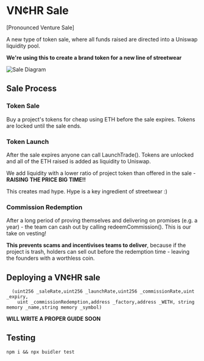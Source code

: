 # VN¢HR Sale

[Pronounced Venture Sale] 

A new type of token sale, where all funds raised are directed into a Uniswap liquidity pool. 

**We're using this to create a brand token for a new line of streetwear**

![Sale Diagram](https://drive.google.com/file/d/1qOAGAMM3JprdpS8tc96c3XuXPR3h8dI-/view?usp=sharing)

## Sale Process

### Token Sale
Buy a project's tokens for cheap using ETH before the sale expires. Tokens are locked until the sale ends.

### Token Launch
After the sale expires anyone can call LaunchTrade(). Tokens are unlocked and all of the ETH raised is added as liquidity to Uniswap. 

We add liquidity with a lower ratio of project token than offered in the sale - **RAISING THE PRICE BIG TIME!!**

This creates mad hype. Hype is a key ingredient of streetwear :)

### Commission Redemption
After a long period of proving themselves and delivering on promises (e.g. a year) - the team can cash out by calling redeemCommission(). This is our take on vesting!

**This prevents scams and incentivises teams to deliver**, because if the project is trash, holders can sell out before the redemption time - leaving the founders with a worthless coin. 

## Deploying a VN¢HR sale
```sol
  (uint256 _saleRate,uint256 _launchRate,uint256 _commissionRate,uint _expiry,
    uint _commissionRedemption,address _factory,address _WETH, string memory _name,string memory _symbol)
```

**WILL WRITE A PROPER GUIDE SOON**

## Testing
```
npm i && npx buidler test
```
